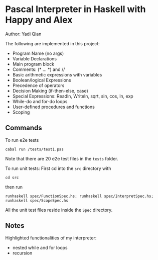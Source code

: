 # Pascal Interpreter in Haskell with Happy and Alex

Author: Yadi Qian

The following are implemented in this project:

* Program Name (no args)
* Variable Declarations
* Main program block
* Comments: (* ... *) and //
* Basic arithmetic expressions with variables
* Boolean/logical Expressions
* Precedence of operators
* Decision Making (if-then-else, case)
* Special Expressions: Readln, Writeln, sqrt, sin, cos, ln, exp
* While-do and for-do loops
* User-defined procedures and functions
* Scoping

## Commands
To run e2e tests
```
cabal run /tests/test1.pas
```
Note that there are 20 e2e test files in the ```tests``` folder.

To run unit tests:
First cd into the ```src``` directory with 
```
cd src
```
then run
```
runhaskell spec/FunctionSpec.hs; runhaskell spec/InterpretSpec.hs; runhaskell spec/ScopeSpec.hs
```
All the unit test files reside inside the ```Spec``` directory.

## Notes
Highlighted functionalities of my interpreter:
* nested while and for loops
* recursion

